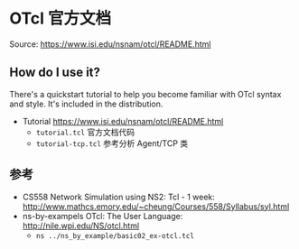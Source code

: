 # OTcl 官方文档

Source: https://www.isi.edu/nsnam/otcl/README.html

## How do I use it?

There's a quickstart tutorial to help you become familiar with OTcl syntax and style. It's included in the distribution.

* Tutorial https://www.isi.edu/nsnam/otcl/README.html
  - `tutorial.tcl`  官方文档代码
  - `tutorial-tcp.tcl` 参考分析 Agent/TCP 类


## 参考
* CS558 Network Simulation using NS2: Tcl - 1 week: http://www.mathcs.emory.edu/~cheung/Courses/558/Syllabus/syl.html
* ns-by-exampels OTcl: The User Language: http://nile.wpi.edu/NS/otcl.html
  - `ns ../ns_by_example/basic02_ex-otcl.tcl`